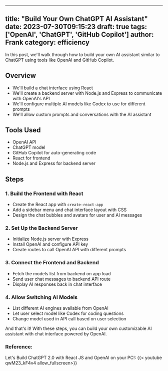 
---
title: "Build Your Own ChatGPT AI Assistant"
date: 2023-07-30T09:15:23
draft: true
tags: ['OpenAI', 'ChatGPT', 'GitHub Copilot']
author: Frank
category: efficiency
---

In this post, we'll walk through how to build your own AI assistant similar to ChatGPT using tools like OpenAI and GitHub Copilot.

## Overview

- We'll build a chat interface using React 
- We'll create a backend server with Node.js and Express to communicate with OpenAI's API
- We'll configure multiple AI models like Codex to use for different prompts
- We'll allow custom prompts and conversations with the AI assistant

## Tools Used

- OpenAI API
- ChatGPT model
- GitHub Copilot for auto-generating code
- React for frontend 
- Node.js and Express for backend server

## Steps

### 1. Build the Frontend with React

- Create the React app with `create-react-app`
- Add a sidebar menu and chat interface layout with CSS
- Design the chat bubbles and avatars for user and AI messages

### 2. Set Up the Backend Server

- Initialize Node.js server with Express 
- Install OpenAI and configure API key 
- Create routes to call OpenAI API with different prompts

### 3. Connect the Frontend and Backend

- Fetch the models list from backend on app load
- Send user chat messages to backend API route
- Display AI responses back in chat interface

### 4. Allow Switching AI Models

- List different AI engines available from OpenAI 
- Let user select model like Codex for coding questions
- Change model used in API call based on user selection

And that's it! With these steps, you can build your own customizable AI assistant with chat interface powered by OpenAI.


### Reference:
Let's Build ChatGPT 2.0 with React JS and OpenAI on your PC!:
{{< youtube qwM23_kF4v4 allow_fullscreen>}}
        
